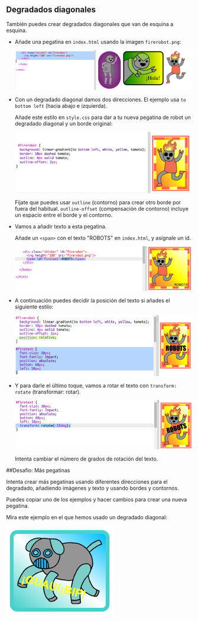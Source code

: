 ## Degradados diagonales

También puedes crear degradados diagonales que van de esquina a esquina. 

+ Añade una pegatina en `index.html` usando la imagen `firerobot.png`:

	![screenshot](images/stickers-fire-html.png)

+ Con un degradado diagonal damos dos direcciones. El ejemplo usa `to bottom left` (hacia abajo e izquierda).

	Añade este estilo en `style.css` para dar a tu nueva pegatina de robot un degradado diagonal y un borde original:

	![screenshot](images/stickers-fire-gradient.png)

	Fíjate que puedes usar `outline` (contorno) para crear otro borde por fuera del habitual. 
	`outline-offset` (compensación de contorno) incluye un espacio entre el borde y el contorno. 

+ Vamos a añadir texto a esta pegatina. 

	Añade un `<span>` con el texto "ROBOTS" en `index.html`, y asígnale un id. 

	![screenshot](images/stickers-fire-span.png)

+ A continuación puedes decidir la posición del texto si añades el siguiente estilo:

	![screenshot](images/stickers-fire-text-style.png)

+ Y para darle el último toque, vamos a rotar el texto con `transform: rotate` (transformar: rotar).

	![screenshot](images/stickers-fire-rotate.png)

	Intenta cambiar el número de grados de rotación del texto.

##Desafío: Más pegatinas

Intenta crear más pegatinas usando diferentes direcciones para el degradado, añadiendo imágenes y texto y usando bordes y contornos. 

Puedes copiar uno de los ejemplos y hacer cambios para crear una nueva pegatina. 

Mira este ejemplo en el que hemos usado un degradado diagonal:

![screenshot](images/stickers-dog-robot.png)
